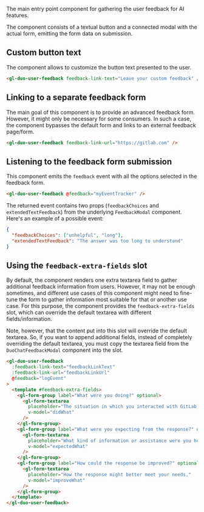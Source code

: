 <!--
This component has been migrated to the Duo-UI library (https://gitlab.com/gitlab-org/duo-ui).

Please use the corresponding component in Duo-UI going forward.
All future development and maintenance for Duo components should take place in Duo-UI.

For more details, see the migration epic: https://gitlab.com/groups/gitlab-org/-/epics/15344 or reach out to the Duo-Chat team in #g_duo_chat.
-->

The main entry point component for gathering the user feedback for AI features.

The component consists of a textual button and a connected modal with the actual form, emitting
the form data on submission.

## Custom button text

The component allows to customize the button text presented to the user.

```html
<gl-duo-user-feedback feedback-link-text="Leave your custom feedback" />
```

## Linking to a separate feedback form

The main goal of this component is to provide an advanced feedback form. However, it might only
be necessary for some consumers. In such a case, the component bypasses the default
form and links to an external feedback page/form.

```html
<gl-duo-user-feedback feedback-link-url="https://gitlab.com" />
```

## Listening to the feedback form submission

This component emits the `feedback` event with all the options selected in the feedback form.

```html
<gl-duo-user-feedback @feedback="myEventTracker" />
```

The returned event contains two props (`feedbackChoices` and `extendedTextFeedback`) from
the underlying `FeedbackModal` component. Here's an example of a possible event:

```json
{
  "feedbackChoices": ["unhelpful", "long"],
  "extendedTextFeedback": "The answer was too long to understand"
}
```

## Using the `feedback-extra-fields` slot

By default, the component renders one extra textarea field to gather additional feedback
information from users. However, it may not be enough sometimes, and different use cases of
this component might need to fine-tune the form to gather information most suitable for that
or another use case. For this purpose, the component provides the `feedback-extra-fields`
slot, which can override the default textarea with different fields/information.

Note, however, that the content put into this slot will override the default textarea. So,
if you want to append additional fields, instead of completely overriding the default textarea,
you must copy the textarea field from the `DuoChatFeedbackModal` component into the slot.

```html
<gl-duo-user-feedback
  :feedback-link-text="feedbackLinkText"
  :feedback-link-url="feedbackLinkUrl"
  @feedback="logEvent"
>
  <template #feedback-extra-fields>
    <gl-form-group label="What were you doing?" optional>
      <gl-form-textarea
        placeholder="The situation in which you interacted with GitLab Duo Chat."
        v-model="didWhat"
      />
    </gl-form-group>
    <gl-form-group label="What were you expecting from the response?" optional>
      <gl-form-textarea
        placeholder="What kind of information or assistance were you hoping to receive?"
        v-model="expectedWhat"
      />
    </gl-form-group>
    <gl-form-group label="How could the response be improved?" optional>
      <gl-form-textarea
        placeholder="How the response might better meet your needs."
        v-model="improveWhat"
      />
    </gl-form-group>
  </template>
</gl-duo-user-feedback>
```
